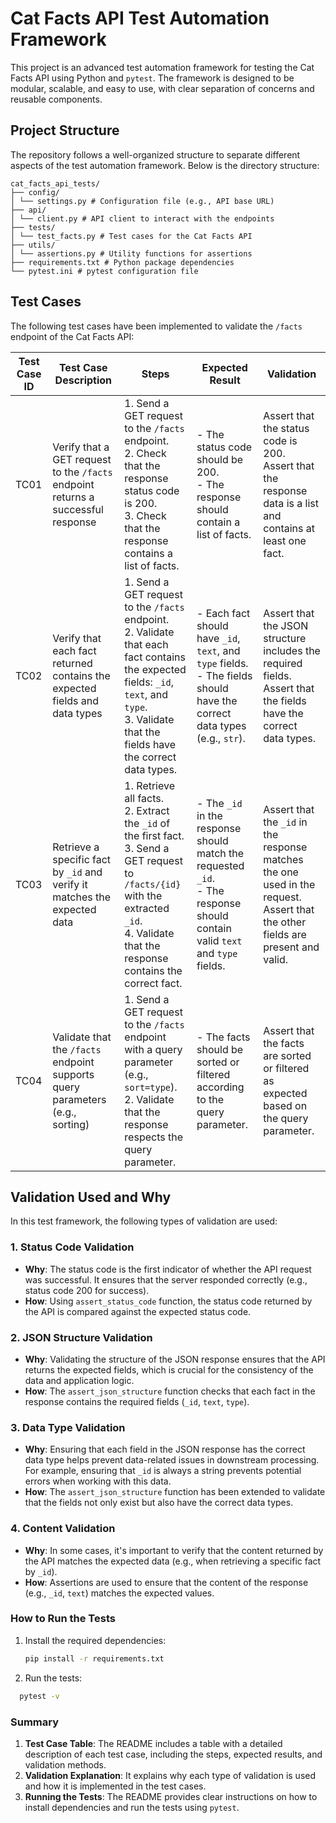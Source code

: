 # Cat Facts API Test Automation Framework

This project is an advanced test automation framework for testing the Cat Facts API using Python and `pytest`. The framework is designed to be modular, scalable, and easy to use, with clear separation of concerns and reusable components.

## Project Structure

The repository follows a well-organized structure to separate different aspects of the test automation framework. Below is the directory structure:
```
cat_facts_api_tests/
├── config/
│ └── settings.py # Configuration file (e.g., API base URL)
├── api/
│ └── client.py # API client to interact with the endpoints
├── tests/
│ └── test_facts.py # Test cases for the Cat Facts API
├── utils/
│ └── assertions.py # Utility functions for assertions
├── requirements.txt # Python package dependencies
└── pytest.ini # pytest configuration file
```

## Test Cases

The following test cases have been implemented to validate the `/facts` endpoint of the Cat Facts API:

| Test Case ID | Test Case Description                                                             | Steps                                                                                                 | Expected Result                                                                                               | Validation                                                                                                  |
|--------------|-----------------------------------------------------------------------------------|-------------------------------------------------------------------------------------------------------|---------------------------------------------------------------------------------------------------------------|-------------------------------------------------------------------------------------------------------------|
| TC01         | Verify that a GET request to the `/facts` endpoint returns a successful response  | 1. Send a GET request to the `/facts` endpoint.<br>2. Check that the response status code is 200.<br>3. Check that the response contains a list of facts. | - The status code should be 200.<br>- The response should contain a list of facts.                            | Assert that the status code is 200.<br>Assert that the response data is a list and contains at least one fact.|
| TC02         | Verify that each fact returned contains the expected fields and data types        | 1. Send a GET request to the `/facts` endpoint.<br>2. Validate that each fact contains the expected fields: `_id`, `text`, and `type`.<br>3. Validate that the fields have the correct data types. | - Each fact should have `_id`, `text`, and `type` fields.<br>- The fields should have the correct data types (e.g., `str`). | Assert that the JSON structure includes the required fields.<br>Assert that the fields have the correct data types. |
| TC03         | Retrieve a specific fact by `_id` and verify it matches the expected data         | 1. Retrieve all facts.<br>2. Extract the `_id` of the first fact.<br>3. Send a GET request to `/facts/{id}` with the extracted `_id`.<br>4. Validate that the response contains the correct fact. | - The `_id` in the response should match the requested `_id`.<br>- The response should contain valid `text` and `type` fields. | Assert that the `_id` in the response matches the one used in the request.<br>Assert that the other fields are present and valid. |
| TC04         | Validate that the `/facts` endpoint supports query parameters (e.g., sorting)     | 1. Send a GET request to the `/facts` endpoint with a query parameter (e.g., `sort=type`).<br>2. Validate that the response respects the query parameter. | - The facts should be sorted or filtered according to the query parameter.                                     | Assert that the facts are sorted or filtered as expected based on the query parameter.                     |

## Validation Used and Why

In this test framework, the following types of validation are used:

### 1. **Status Code Validation**
   - **Why**: The status code is the first indicator of whether the API request was successful. It ensures that the server responded correctly (e.g., status code 200 for success).
   - **How**: Using `assert_status_code` function, the status code returned by the API is compared against the expected status code.

### 2. **JSON Structure Validation**
   - **Why**: Validating the structure of the JSON response ensures that the API returns the expected fields, which is crucial for the consistency of the data and application logic.
   - **How**: The `assert_json_structure` function checks that each fact in the response contains the required fields (`_id`, `text`, `type`).

### 3. **Data Type Validation**
   - **Why**: Ensuring that each field in the JSON response has the correct data type helps prevent data-related issues in downstream processing. For example, ensuring that `_id` is always a string prevents potential errors when working with this data.
   - **How**: The `assert_json_structure` function has been extended to validate that the fields not only exist but also have the correct data types.

### 4. **Content Validation**
   - **Why**: In some cases, it's important to verify that the content returned by the API matches the expected data (e.g., when retrieving a specific fact by `_id`).
   - **How**: Assertions are used to ensure that the content of the response (e.g., `_id`, `text`) matches the expected values.

### How to Run the Tests

1. Install the required dependencies:

   ```bash
   pip install -r requirements.txt
   ```
2. Run the tests:   
 ```bash
   pytest -v
   ```

### Summary

1. **Test Case Table**: The README includes a table with a detailed description of each test case, including the steps, expected results, and validation methods.
2. **Validation Explanation**: It explains why each type of validation is used and how it is implemented in the test cases.
3. **Running the Tests**: The README provides clear instructions on how to install dependencies and run the tests using `pytest`.